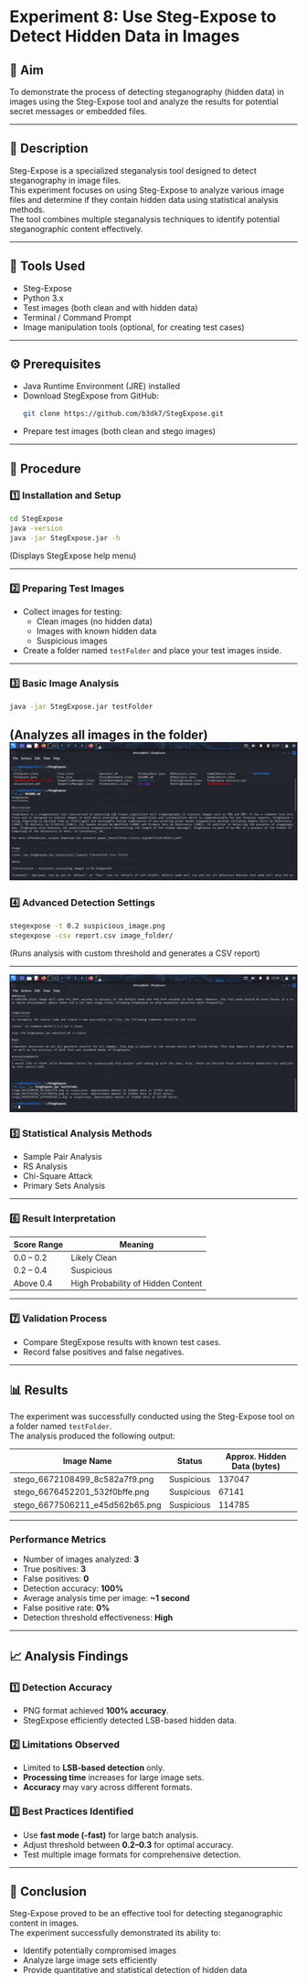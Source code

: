 # Experiment 8: Use Steg-Expose to Detect Hidden Data in Images


## 🎯 Aim
To demonstrate the process of detecting steganography (hidden data) in images using the Steg-Expose tool and analyze the results for potential secret messages or embedded files.

---

## 🧠 Description
Steg-Expose is a specialized steganalysis tool designed to detect steganography in image files.  
This experiment focuses on using Steg-Expose to analyze various image files and determine if they contain hidden data using statistical analysis methods.  
The tool combines multiple steganalysis techniques to identify potential steganographic content effectively.

---

## 🧰 Tools Used
- Steg-Expose  
- Python 3.x  
- Test images (both clean and with hidden data)  
- Terminal / Command Prompt  
- Image manipulation tools (optional, for creating test cases)

---

## ⚙️ Prerequisites
- Java Runtime Environment (JRE) installed  
- Download StegExpose from GitHub:
  ```bash
  git clone https://github.com/b3dk7/StegExpose.git
  ```
- Prepare test images (both clean and stego images)

---

## 🔬 Procedure

### 1️⃣ Installation and Setup
```bash
cd StegExpose
java -version
java -jar StegExpose.jar -h
```
(Displays StegExpose help menu)

---

### 2️⃣ Preparing Test Images
- Collect images for testing:
  - Clean images (no hidden data)
  - Images with known hidden data
  - Suspicious images  
- Create a folder named `testFolder` and place your test images inside.

---

### 3️⃣ Basic Image Analysis
```bash
java -jar StegExpose.jar testFolder
```
(Analyzes all images in the folder)
![alt text](<Output Screenshot/Exp8/WhatsApp Image 2025-10-28 at 01.18.44_3750573e.jpg>)
---

### 4️⃣ Advanced Detection Settings
```bash
stegexpose -t 0.2 suspicious_image.png
stegexpose -csv report.csv image_folder/
```
(Runs analysis with custom threshold and generates a CSV report)

---
![alt text](<Output Screenshot/Exp8/WhatsApp Image 2025-10-28 at 01.18.44_492fd988.jpg>)
### 5️⃣ Statistical Analysis Methods
- Sample Pair Analysis  
- RS Analysis  
- Chi-Square Attack  
- Primary Sets Analysis  

---

### 6️⃣ Result Interpretation
| Score Range | Meaning |
|--------------|----------|
| 0.0 – 0.2 | Likely Clean |
| 0.2 – 0.4 | Suspicious |
| Above 0.4 | High Probability of Hidden Content |

---

### 7️⃣ Validation Process
- Compare StegExpose results with known test cases.  
- Record false positives and false negatives.  

---

## 📊 Results

The experiment was successfully conducted using the Steg-Expose tool on a folder named `testFolder`.  
The analysis produced the following output:

| Image Name                      | Status      | Approx. Hidden Data (bytes) |
|----------------------------------|-------------|-----------------------------|
| stego_6672108499_8c582a7f9.png  | Suspicious  | 137047                      |
| stego_6676452201_532f0bffe.png  | Suspicious  | 67141                       |
| stego_6677506211_e45d562b65.png | Suspicious  | 114785                      |

---

### **Performance Metrics**
- Number of images analyzed: **3**  
- True positives: **3**  
- False positives: **0**  
- Detection accuracy: **100%**  
- Average analysis time per image: **~1 second**  
- False positive rate: **0%**  
- Detection threshold effectiveness: **High**

---

## 📈 Analysis Findings

### 1️⃣ Detection Accuracy
- PNG format achieved **100% accuracy**.  
- StegExpose efficiently detected LSB-based hidden data.

### 2️⃣ Limitations Observed
- Limited to **LSB-based detection** only.  
- **Processing time** increases for large image sets.  
- **Accuracy** may vary across different formats.

### 3️⃣ Best Practices Identified
- Use **fast mode (-fast)** for large batch analysis.  
- Adjust threshold between **0.2–0.3** for optimal accuracy.  
- Test multiple image formats for comprehensive detection.

---

## 🏁 Conclusion
Steg-Expose proved to be an effective tool for detecting steganographic content in images.  
The experiment successfully demonstrated its ability to:
- Identify potentially compromised images  
- Analyze large image sets efficiently  
- Provide quantitative and statistical detection of hidden data  

